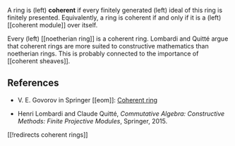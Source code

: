 A ring is (left) **coherent** if every finitely generated (left) ideal of this ring is finitely presented.   Equivalently, a ring is coherent if and only if it is a (left) [[coherent module]] over itself.

Every (left) [[noetherian ring]] is a coherent ring.  Lombardi and Quitt&eacute; argue that coherent rings are more suited to constructive mathematics than noetherian rings.  This is probably connected to the importance of [[coherent sheaves]].

## References

* V. E. Govorov in Springer [[eom]]: [Coherent ring](https://www.encyclopediaofmath.org//index.php?title=Coherent_ring)

* Henri Lombardi and Claude Quitt&eacute;, *Commutative Algebra: Constructive Methods: Finite Projective Modules*, Springer, 2015.


[[!redirects coherent rings]]